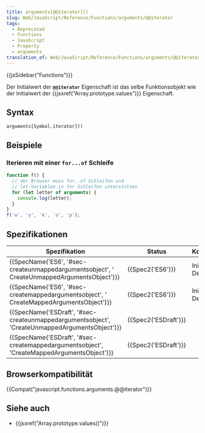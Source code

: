 ```yaml
---
title: arguments[@@iterator]()
slug: Web/JavaScript/Reference/Functions/arguments/@@iterator
tags:
  - Deprecated
  - Functions
  - JavaScript
  - Property
  - arguments
translation_of: Web/JavaScript/Reference/Functions/arguments/@@iterator
---
```

{{jsSidebar("Functions")}}

Der Initialwert der **`@@iterator`** Eigenschaft ist das selbe Funktionsobjekt wie der Initialwert der {{jsxref("Array.prototype.values")}} Eigenschaft.

## Syntax

    arguments[Symbol.iterator]()

## Beispiele

### Iterieren mit einer `for...of` Schleife

```js
function f() {
  // der Browser muss for..of Schleifen und
  // let-Variablen in for Schleifen unterstützen
  for (let letter of arguments) {
    console.log(letter);
  }
}
f('w', 'y', 'k', 'o', 'p');
```

## Spezifikationen

| Spezifikation                                                                                                                | Status                       | Kommentar            |
| ---------------------------------------------------------------------------------------------------------------------------- | ---------------------------- | -------------------- |
| {{SpecName('ES6', '#sec-createunmappedargumentsobject', ' CreateUnmappedArgumentsObject')}}     | {{Spec2('ES6')}}         | Initiale Definition. |
| {{SpecName('ES6', '#sec-createmappedargumentsobject', ' CreateMappedArgumentsObject')}}         | {{Spec2('ES6')}}         | Initiale Definition. |
| {{SpecName('ESDraft', '#sec-createunmappedargumentsobject', 'CreateUnmappedArgumentsObject')}} | {{Spec2('ESDraft')}} |                      |
| {{SpecName('ESDraft', '#sec-createmappedargumentsobject', 'CreateMappedArgumentsObject')}}     | {{Spec2('ESDraft')}} |                      |

## Browserkompatibilität

{{Compat("javascript.functions.arguments.@@iterator")}}

## Siehe auch

- {{jsxref("Array.prototype.values()")}}
